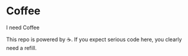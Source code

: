 # Coffee
I need Coffee

This repo is powered by ☕. If you expect serious code here, you clearly need a refill.
